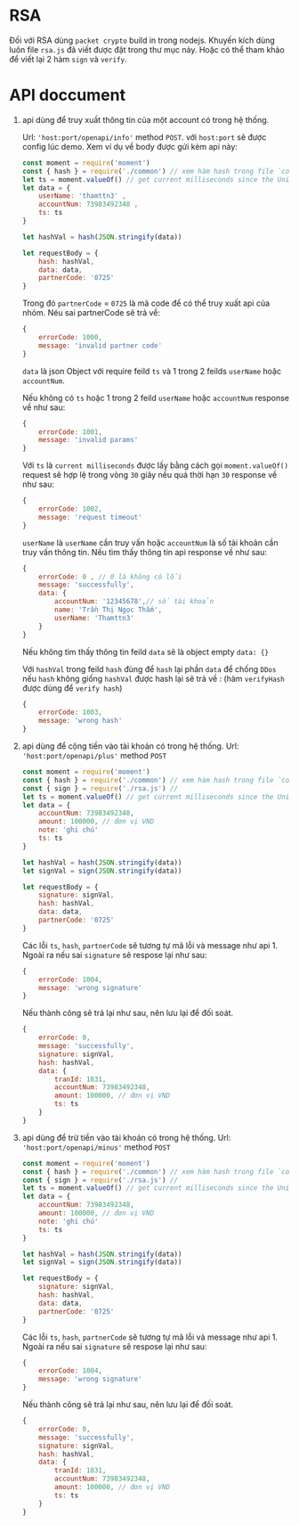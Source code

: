 # RSA
Đối với RSA dùng `packet crypto` build in trong nodejs. Khuyến kích dùng luôn file `rsa.js` đã viết được đặt trong thư mục này. Hoặc có thể tham khảo để viết lại 2 hàm `sign` và `verify`.
# API doccument
1. api dùng để truy xuất thông tin của một account có trong hệ thống.

    Url: `'host:port/openapi/info'` method `POST`. với `host:port` sẽ được config lúc demo. Xem ví dụ về body được gửi kèm api này:

    ```javascript
    const moment = require('moment')
    const { hash } = require('./common') // xem hàm hash trong file `common.js`
    let ts = moment.valueOf() // get current milliseconds since the Unix Epoch
    let data = {
        userName: 'thamttn3' ,
        accountNum: 73983492348 ,
        ts: ts
    }

    let hashVal = hash(JSON.stringify(data))

    let requestBody = {
        hash: hashVal,
        data: data,
        partnerCode: '0725'
    }
    ```
    Trong đó `partnerCode` = `0725` là mã code để có thể truy xuất api của nhóm. Néu sai partnerCode sẽ trả về:
    ```javascript
    {
        errorCode: 1000, 
        message: 'invalid partner code'
    }
    ```

    `data` là json Object với require feild `ts` và 1 trong 2 feilds `userName` hoặc `accountNum`.
    
    Nếu không có `ts` hoặc 1 trong 2 feild `userName` hoặc `accountNum` response về như sau:
    ```javascript
    {
        errorCode: 1001, 
        message: 'invalid params'
    }
    ```
    
    Với `ts` là `current milliseconds` được lấy bằng cách gọi `moment.valueOf()` request sẽ hợp lệ trong vòng `30` giây nếu quá thời hạn `30` response về như sau:
    ```javascript
    {
        errorCode: 1002,
        message: 'request timeout'
    }
    ```

    `userName` là `userName` cần truy vấn hoặc `accountNum` là số tài khoản cần truy vấn thông tin. Nếu tìm thấy thông tin api response về như sau:
    ```javascript
    {
        errorCode: 0 , // 0 là không có lỗi
        message: 'successfully',
        data: {
            accountNum: '12345678',// số tài khoản
            name: 'Trần Thị Ngọc Thắm',
            userName: 'Thamttn3'
        }
    }
    ```
    Nếu không tìm thấy thông tin feild `data` sẽ là object empty `data: {}`

    Với `hashVal` trong feild `hash` đùng để `hash` lại phần `data` để chống `DDos` nếu `hash` không giống `hashVal` được hash lại sẽ trả về : (hàm `verifyHash` được dùng để `verify hash`)

    ```javascript
    {
        errorCode: 1003, 
        message: 'wrong hash'
    }
    ```

2. api dùng để  cộng tiền vào tài khoản có trong hệ thống.
    Url: `'host:port/openapi/plus'` method `POST`

    ```javascript
    const moment = require('moment')
    const { hash } = require('./common') // xem hàm hash trong file `common.js`
    const { sign } = require('./rsa.js') //
    let ts = moment.valueOf() // get current milliseconds since the Unix Epoch
    let data = {
        accountNum: 73983492348,
        amount: 100000, // đơn vị VND
        note: 'ghi chú'
        ts: ts
    }

    let hashVal = hash(JSON.stringify(data))
    let signVal = sign(JSON.stringify(data))

    let requestBody = {
        signature: signVal,
        hash: hashVal,
        data: data,
        partnerCode: '0725'
    }
    ```

    Các lỗi `ts`, `hash`, `partnerCode` sẽ tương tự mã lỗi và message như api 1. Ngoài ra nếu sai `signature` sẽ respose lại như sau:
    ```javascript
    {
        errorCode: 1004,
        message: 'wrong signature'
    }
    ```
    Nếu thành công sẽ trả lại như sau, nên lưu lại để đối soát.
    ```javascript
    {
        errorCode: 0,
        message: 'successfully',
        signature: signVal,
        hash: hashVal,
        data: {
            tranId: 1831,
            accountNum: 73983492348,
            amount: 100000, // đơn vị VND
            ts: ts
        }
    }
    ```
3. api dùng để  trừ tiền vào tài khoản có trong hệ thống.
    Url: `'host:port/openapi/minus'` method `POST`

    ```javascript
    const moment = require('moment')
    const { hash } = require('./common') // xem hàm hash trong file `common.js`
    const { sign } = require('./rsa.js') //
    let ts = moment.valueOf() // get current milliseconds since the Unix Epoch
    let data = {
        accountNum: 73983492348,
        amount: 100000, // đơn vị VND
        note: 'ghi chú'
        ts: ts
    }

    let hashVal = hash(JSON.stringify(data))
    let signVal = sign(JSON.stringify(data))

    let requestBody = {
        signature: signVal,
        hash: hashVal,
        data: data,
        partnerCode: '0725'
    }
    ```

    Các lỗi `ts`, `hash`, `partnerCode` sẽ tương tự mã lỗi và message như api 1. Ngoài ra nếu sai `signature` sẽ respose lại như sau:
    ```javascript
    {
        errorCode: 1004,
        message: 'wrong signature'
    }
    ```
    Nếu thành công sẽ trả lại như sau, nên lưu lại để đối soát.
    ```javascript
    {
        errorCode: 0,
        message: 'successfully',
        signature: signVal,
        hash: hashVal,
        data: {
            tranId: 1831,
            accountNum: 73983492348,
            amount: 100000, // đơn vị VND
            ts: ts
        }
    }
    ```